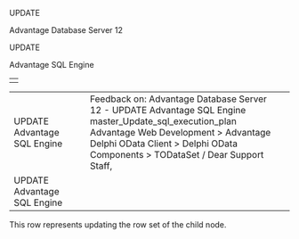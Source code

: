 UPDATE




Advantage Database Server 12  

UPDATE

Advantage SQL Engine

|  |
| --- |
|  |

|  |  |  |  |  |
| --- | --- | --- | --- | --- |
| UPDATE  Advantage SQL Engine |  |  | Feedback on: Advantage Database Server 12 - UPDATE Advantage SQL Engine master\_Update\_sql\_execution\_plan Advantage Web Development > Advantage Delphi OData Client > Delphi OData Components > TODataSet / Dear Support Staff, |  |
| UPDATE  Advantage SQL Engine |  |  |  |  |

This row represents updating the row set of the child node.